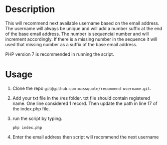 # Description

This will recommend next available username based on the email address. The username will always be unique and will add a number suffix at the end of the base email address. The number is sequencial number and will increment accordingly. If there is a missing number in the sequence it will used that missing number as a suffix of the base email address.

PHP version 7 is recommended in running the script.


# Usage

1. Clone the repo `git@github.com:massquote/recommend-username.git`.
2. Add your txt file in the /res folder. txt file should contain registered name. One line considered 1 record. Then update the path in line 17 of the index.php file.
3. run the script by typing.
   
   `php index.php`

4. Enter the email address then script will recommend the next username
